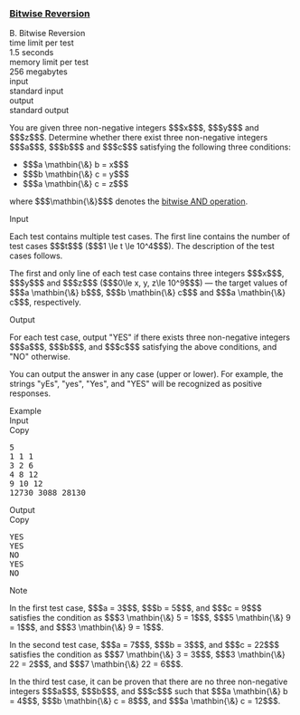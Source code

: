 <h3><a href="https://codeforces.com/contest/2153/problem/B" target="_blank" rel="noopener noreferrer">Bitwise Reversion</a></h3>

<div class="header"><div class="title">B. Bitwise Reversion</div><div class="time-limit"><div class="property-title">time limit per test</div>1.5 seconds</div><div class="memory-limit"><div class="property-title">memory limit per test</div>256 megabytes</div><div class="input-file input-standard"><div class="property-title">input</div>standard input</div><div class="output-file output-standard"><div class="property-title">output</div>standard output</div></div><div><p> </p><p>You are given three non-negative integers $$$x$$$, $$$y$$$ and $$$z$$$. Determine whether there exist three non-negative integers $$$a$$$, $$$b$$$ and $$$c$$$ satisfying the following three conditions:</p><ul> <li> $$$a \mathbin{\&} b = x$$$ </li><li> $$$b \mathbin{\&} c = y$$$ </li><li> $$$a \mathbin{\&} c = z$$$ </li></ul><p>where $$$\mathbin{\&}$$$ denotes the <a href="https://en.wikipedia.org/wiki/Bitwise_operation#AND">bitwise AND operation</a>.</p></div><div class="input-specification"><div class="section-title">Input</div><p>Each test contains multiple test cases. The first line contains the number of test cases $$$t$$$ ($$$1 \le t \le 10^4$$$). The description of the test cases follows. </p><p>The first and only line of each test case contains three integers $$$x$$$, $$$y$$$ and $$$z$$$ ($$$0\le x, y, z\le 10^9$$$) — the target values of $$$a \mathbin{\&} b$$$, $$$b \mathbin{\&} c$$$ and $$$a \mathbin{\&} c$$$, respectively.</p></div><div class="output-specification"><div class="section-title">Output</div><p>For each test case, output "<span class="tex-font-style-tt">YES</span>" if there exists three non-negative integers $$$a$$$, $$$b$$$, and $$$c$$$ satisfying the above conditions, and "<span class="tex-font-style-tt">NO</span>" otherwise.</p><p>You can output the answer in any case (upper or lower). For example, the strings "<span class="tex-font-style-tt">yEs</span>", "<span class="tex-font-style-tt">yes</span>", "<span class="tex-font-style-tt">Yes</span>", and "<span class="tex-font-style-tt">YES</span>" will be recognized as positive responses. </p></div><div class="sample-tests"><div class="section-title">Example</div><div class="sample-test"><div class="input"><div class="title">Input<div title="Copy" data-clipboard-target="#id0024974184304277658" id="id005396804358131899" class="input-output-copier">Copy</div></div><pre id="id0024974184304277658"><div class="test-example-line test-example-line-even test-example-line-0">5</div><div class="test-example-line test-example-line-odd test-example-line-1">1 1 1</div><div class="test-example-line test-example-line-even test-example-line-2">3 2 6</div><div class="test-example-line test-example-line-odd test-example-line-3">4 8 12</div><div class="test-example-line test-example-line-even test-example-line-4">9 10 12</div><div class="test-example-line test-example-line-odd test-example-line-5">12730 3088 28130</div></pre></div><div class="output"><div class="title">Output<div title="Copy" data-clipboard-target="#id008692551158614061" id="id009195117651448396" class="input-output-copier">Copy</div></div><pre id="id008692551158614061"><div class="test-example-line test-example-line-odd test-example-line-1">YES</div><div class="test-example-line test-example-line-even test-example-line-2">YES</div><div class="test-example-line test-example-line-odd test-example-line-3">NO</div><div class="test-example-line test-example-line-even test-example-line-4">YES</div><div class="test-example-line test-example-line-odd test-example-line-5">NO</div></pre></div></div></div><div class="note"><div class="section-title">Note</div><p>In the first test case, $$$a = 3$$$, $$$b = 5$$$, and $$$c = 9$$$ satisfies the condition as $$$3 \mathbin{\&} 5 = 1$$$, $$$5 \mathbin{\&} 9 = 1$$$, and $$$3 \mathbin{\&} 9 = 1$$$.</p><p>In the second test case, $$$a = 7$$$, $$$b = 3$$$, and $$$c = 22$$$ satisfies the condition as $$$7 \mathbin{\&} 3 = 3$$$, $$$3 \mathbin{\&} 22 = 2$$$, and $$$7 \mathbin{\&} 22 = 6$$$.</p><p>In the third test case, it can be proven that there are no three non-negative integers $$$a$$$, $$$b$$$, and $$$c$$$ such that $$$a \mathbin{\&} b = 4$$$, $$$b \mathbin{\&} c = 8$$$, and $$$a \mathbin{\&} c = 12$$$.</p></div>